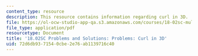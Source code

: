 ```yaml
---
content_type: resource
description: This resource contains information regarding curl in 3D.
file: https://ol-ocw-studio-app-qa.s3.amazonaws.com/courses/18-02sc-multivariable-calculus-fall-2010/72d6db9371540cbe2e76ab1139716c40_MIT18_02SC_pb_90_comb.pdf
file_type: application/pdf
resourcetype: Document
title: '18.02SC Problems and Solutions: Problems: Curl in 3D'
uid: 72d6db93-7154-0cbe-2e76-ab1139716c40
---
```


